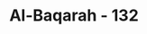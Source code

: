 ---
title: "Al-Baqarah - 132"
no: 132
arabic_no: ١٣٢
ayah: وَوَصّٰى بِهَآ اِبْرٰهٖمُ بَنِيْهِ وَيَعْقُوْبُۗ يٰبَنِيَّ اِنَّ اللّٰهَ اصْطَفٰى لَكُمُ الدِّيْنَ فَلَا تَمُوْتُنَّ اِلَّا وَاَنْتُمْ مُّسْلِمُوْنَ ۗ
translation: "Dan Ibrahim mewasiatkan (ucapan) itu kepada anak-anaknya, demikian pula Yakub. “Wahai anak-anakku! Sesungguhnya Allah telah memilih agama ini untukmu, maka janganlah kamu mati kecuali dalam keadaan Muslim.”"
tafsir: "Ibrahim dan Yakub berwasiat kepada putra-putranya, demikian juga yang dilakukan oleh cucunya Yakub kepada putra-putranya bahwa Allah telah memilihkan agama yang paling baik bagi mereka dan mengingatkan mereka agar menganut agama itu selama-lamanya, dan jangan sampai mati kecuali dalam keadaan Muslim. Agama yang dimaksud adalah agama Islam. Allah menegaskan bahwa agama yang hak di sisi-Nya ialah agama Islam. Allah berfirman:\n\nSesungguhnya agama di sisi Allah ialah Islam. Tidaklah berselisih orang-orang yang telah diberi Kitab kecuali setelah mereka memperoleh ilmu, karena kedengkian di antara mereka. Barang siapa ingkar terhadap ayat-ayat Allah, maka sungguh, Allah sangat cepat perhitungan-Nya. (Ali 'Imran/3: 19)\n\nDan barang siapa mencari agama selain Islam, dia tidak akan diterima, dan di akhirat dia termasuk orang yang rugi. (Ali 'Imran/3: 85)\n\nAgama yang dibawa Ibrahim itu terdapat pula di dalam kitab Musa (Taurat). Allah swt berfirman:\n\nSesungguhnya ini terdapat dalam kitab-kitab yang dahulu, (yaitu) kitab-kitab Ibrahim dan Musa. (al-A'la/87: 18,19)\n\nKatakanlah, \"Kami beriman kepada Allah dan kepada apa yang diturunkan kepada kami, dan kepada apa yang diturunkan kepada Ibrahim, Ismail, Ishak, Yakub dan anak cucunya, dan kepada apa yang diberikan kepada Musa dan Isa serta kepada apa yang diberikan kepada nabi-nabi dari Tuhan mereka. ¦\" (al-Baqarah/2: 136)\n\nAllah tidak membeda-bedakan para nabi dan rasul yang diutus-Nya. Allah berfirman:\n\n\"¦Kami tidak membeda-bedakan seorang pun di antara mereka, dan kami berserah diri kepada-Nya.\" (al-Baqarah/2: 136)\n\nKarena itu, Allah memerintahkan Nabi Muhammad dan kaum Muslimin beriman kepada para nabi dan rasul-Nya. Iman kepada para nabi dan rasul serta apa yang dibawanya termasuk rukun iman.\n\nDari perkataan \"Ibrahim telah mewasiatkan ...\" dapat dipahami:\n\n1.Bahwa yang diwariskan itu adalah suatu hal yang sangat penting. Berbahaya bagi kehidupan bila wasiat itu tidak dilaksanakan. Karena itu di dalam ayat digunakan perkataan:\n\na.\"Wasiat\" bukan \"memerintahkan\". Perkataan \"wasiat\" menunjukkan bahwa sesuatu itu sangat penting.\n\nb.\"Anak-anaknya\", bukan \"orang lain\". Menurut kebiasaan, berwasiat kepada \"anak-anak sendiri\" itu diharapkan lebih mungkin terlaksana dibandingkan dengan wasiat kepada orang lain.\n\n2.Di dalam ayat ini disebut bahwa yang berwasiat itu ialah Ibrahim a.s. dan Yakub a.s. seakan perkataan itu dipisahkan. Hal ini memberi pengertian bahwa yang disuruh melaksanakan wasiat itu bukan hanya keturunan Ibrahim a.s. dan cucunya Yakub a.s. (Bani Israil) saja, tetapi wasiat itu mencakup seluruh anak cucu Ibrahim dan seluruh kaum Muslimin, termasuk di dalamnya keturunan Ismail a.s."
---